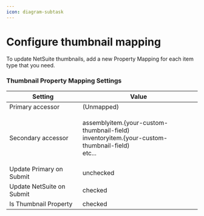 ```yaml
---
icon: diagram-subtask
---
```


# Configure thumbnail mapping

To update NetSuite thumbnails, add a new Property Mapping for each item type that you need.

### Thumbnail Property Mapping Settings

| Setting                   | Value                                                                                                      |
| ------------------------- | ---------------------------------------------------------------------------------------------------------- |
| Primary accessor          | (Unmapped)                                                                                                 |
| Secondary accessor        | <p>assemblyitem.{your-custom-thumbnail-field)<br>inventoryitem.{your-custom-thumbnail-field)<br>etc...</p> |
| Update Primary on Submit  | unchecked                                                                                                  |
| Update NetSuite on Submit | checked                                                                                                    |
| Is Thumbnail Property     | checked                                                                                                    |
